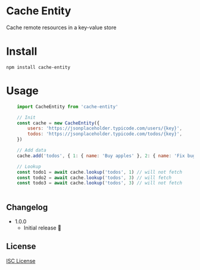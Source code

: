 # Cache Entity

Cache remote resources in a key-value store

# Install

    npm install cache-entity

# Usage


```js
    import CacheEntity from 'cache-entity'

    // Init
    const cache = new CacheEntity({
        users: 'https://jsonplaceholder.typicode.com/users/{key}',
        todos: 'https://jsonplaceholder.typicode.com/todos/{key}',
    })

    // Add data 
    cache.add('todos', { 1: { name: 'Buy apples' }, 2: { name: 'Fix bugs' } })

    // Lookup 
    const todo1 = await cache.lookup('todos', 1) // will not fetch
    const todo2 = await cache.lookup('todos', 3) // will fetch
    const todo3 = await cache.lookup('todos', 3) // will not fetch
    
```

## Changelog

* 1.0.0 
    * Initial release :tada:

## License

[ISC License](http://opensource.org/licenses/ISC)

